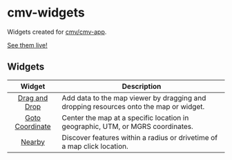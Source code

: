 # cmv-widgets

Widgets created for [cmv/cmv-app](https://github.com/cmv/cmv-app).

[See them live!](http://brianbunker.github.io/cmv-widgets/)

## Widgets

| Widget | Description |
| :----: | ----------- |
| [Drag and Drop](http://github.com/BrianBunker/cmv-widgets/tree/master//DnD) | Add data to the map viewer by dragging and dropping resources onto the map or widget. |
| [Goto Coordinate](http://github.com/BrianBunker/cmv-widgets/tree/master//Goto) | Center the map at a specific location in geographic, UTM, or MGRS coordinates. |
| [Nearby](http://github.com/BrianBunker/cmv-widgets/tree/master//Nearby) | Discover features within a radius or drivetime of a map click location. |
